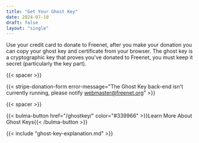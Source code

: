 ```yaml
---
title: "Get Your Ghost Key"
date: 2024-07-10
draft: false
layout: "single"
---
```


Use your credit card to donate to Freenet, after you make your donation you can copy your ghost key
and certificate from your browser. The ghost key is a cryptographic key that proves you've donated to Freenet,
you must keep it secret (particularly the key part).

{{< spacer >}}

{{< stripe-donation-form error-message="The Ghost Key back-end isn't currently running, please notify webmaster@freenet.org" >}}

{{< spacer >}}

{{< bulma-button href="/ghostkey/" color="#339966" >}}Learn More About Ghost Keys{{< /bulma-button >}}

<div id="certificateSection" style="display: none;">
  <h2>Your Ghost Key</h2>
  <p>Below is your Ghost Key. Please copy and save it securely.</p>
  <textarea id="combinedKey" rows="10" cols="72" readonly></textarea>
  <button id="copyCombinedKey">Copy Ghost Key</button>
</div>

<div id="errorMessage" style="display: none; color: red;"></div>

{{< include "ghost-key-explanation.md" >}}
